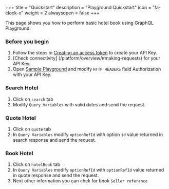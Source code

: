 +++
title = "Quickstart"
description = "Playground Quickstart"
icon = "fa-clock-o"
weight = 2
alwaysopen = false
+++

This page shows you how to perform basic hotel book using GraphQL Playground.

### Before you begin
1. Follow the steps in [Creating an access token](/platform/security/authenticating/#creating-an-access-token) to create your API Key.
2. [Check connectivity] (/platform/overview/#making-requests) for your API Key.
3. Open [Sample Playground](https://graphqlbin.com/JYRtB) and modify `HTTP HEADERS` field Authorization with your API Key.

### Search Hotel
1. Click on `search` tab
2. Modify `Query Variables` with valid dates and send the request.

### Quote Hotel
1. Click on `quote` tab
2. In `Query Variables` modify `optionRefId` with option `id` value returned in search response and send the request.

### Book Hotel
1. Click on `hotelBook` tab
2. In `Query Variables` modify `optionRefId` with `optionRefId` value returned in quote response and send the request.
3. Next other information you can chek for book `Seller reference`
